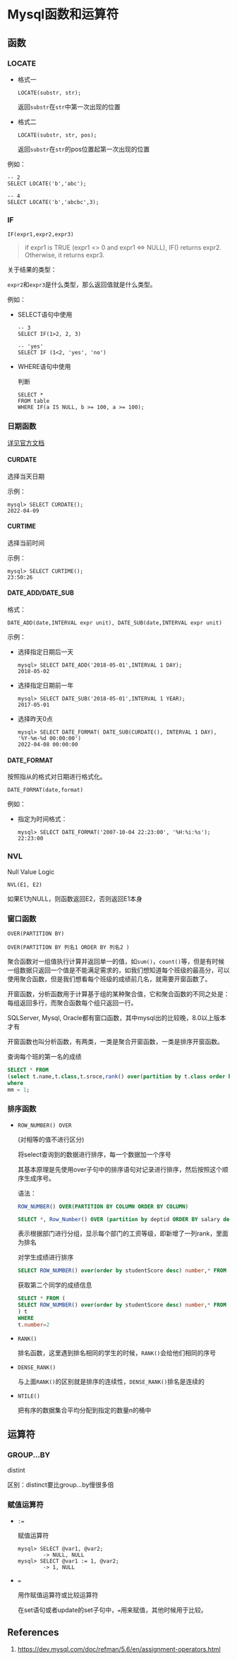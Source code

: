 # Mysql函数和运算符

## 函数

### LOCATE

- 格式一

  ```
  LOCATE(substr, str);
  ```

  返回`substr`在`str`中第一次出现的位置

- 格式二

  ```
  LOCATE(substr, str, pos);
  ```

  返回`substr`在`str`的pos位置起第一次出现的位置

例如：

```
-- 2
SELECT LOCATE('b','abc');

-- 4
SELECT LOCATE('b','abcbc',3);
```

### IF

`IF(expr1,expr2,expr3)`

> if expr1 is TRUE (expr1 <> 0 and expr1 <=> NULL), IF() returns expr2. Otherwise, it returns expr3.

关于结果的类型：

`expr2`和`expr3`是什么类型，那么返回值就是什么类型。

例如：

- SELECT语句中使用

  ```
  -- 3
  SELECT IF(1>2, 2, 3)
  
  -- 'yes'
  SELECT IF (1<2, 'yes', 'no')
  ```

- WHERE语句中使用

  判断

  ```
  SELECT *
  FROM table
  WHERE IF(a IS NULL, b >= 100, a >= 100);
  ```

  

### 日期函数

[详见官方文档](https://dev.mysql.com/doc/refman/5.7/en/date-and-time-functions.html#function_curtime)

#### CURDATE

选择当天日期

示例：

```
mysql> SELECT CURDATE();
2022-04-09
```

#### CURTIME

选择当前时间

示例：

```
mysql> SELECT CURTIME();
23:50:26
```

#### DATE_ADD/DATE_SUB

格式：

```
DATE_ADD(date,INTERVAL expr unit), DATE_SUB(date,INTERVAL expr unit)
```

示例：

- 选择指定日期后一天

  ```
  mysql> SELECT DATE_ADD('2018-05-01',INTERVAL 1 DAY);
  2018-05-02
  ```

- 选择指定日期前一年

  ```
  mysql> SELECT DATE_SUB('2018-05-01',INTERVAL 1 YEAR);
  2017-05-01
  ```

- 选择昨天0点

  ```
  mysql> SELECT DATE_FORMAT( DATE_SUB(CURDATE(), INTERVAL 1 DAY), '%Y-%m-%d 00:00:00')
  2022-04-08 00:00:00
  ```

#### DATE_FORMAT

按照指从的格式对日期进行格式化。

```
DATE_FORMAT(date,format)
```

例如：

- 指定为时间格式：

  ```
  mysql> SELECT DATE_FORMAT('2007-10-04 22:23:00', '%H:%i:%s');
  22:23:00
  ```

### NVL

Null Value Logic

`NVL(E1, E2)`

如果E1为NULL，则函数返回E2，否则返回E1本身

### 窗口函数

`OVER(PARTITION BY)`

`OVER(PARTITION BY 列名1 ORDER BY 列名2 )`

聚合函数对一组值执行计算并返回单一的值，如`sum()`，`count()`等，但是有时候一组数据只返回一个值是不能满足需求的，如我们想知道每个班级的最高分，可以使用聚合函数，但是我们想看每个班级的成绩前几名，就需要开窗函数了。

开窗函数，分析函数用于计算基于组的某种聚合值，它和聚合函数的不同之处是：每组返回多行，而聚合函数每个组只返回一行。

SQLServer, Mysql, Oracle都有窗口函数，其中mysql出的比较晚，8.0以上版本才有

开窗函数也叫分析函数，有两类，一类是聚合开窗函数，一类是排序开窗函数。

查询每个班的第一名的成绩

```sql
SELECT * FROM 
(select t.name,t.class,t.sroce,rank() over(partition by t.class order by t.sroce desc) mm from T2_TEMP t) 
where
mm = 1;
```

### 排序函数

- `ROW_NUMBER() OVER`

  (对相等的值不进行区分)

  将select查询到的数据进行排序，每一个数据加一个序号

  其基本原理是先使用over子句中的排序语句对记录进行排序，然后按照这个顺序生成序号。

  语法：

  ```sql
  ROW_NUMBER() OVER(PARTITION BY COLUMN ORDER BY COLUMN)
  ```

  ```sql
  SELECT *, Row_Number() OVER (partition by deptid ORDER BY salary desc) rank FROM employee
  ```

  表示根据部门进行分组，显示每个部门的工资等级，即新增了一列rank，里面为排名

  对学生成绩进行排序

  ```sql
  SELECT ROW_NUMBER() over(order by studentScore desc) number,* FROM studentScore
  ```

  获取第二个同学的成绩信息

  ```sql
  SELECT * FROM (
  SELECT ROW_NUMBER() over(order by studentScore desc) number,* FROM studentScore
  ) t
  WHERE
  t.number=2
  ```

- `RANK()`

  排名函数，这里遇到排名相同的学生的时候，`RANK()`会给他们相同的序号

- `DENSE_RANK()`

  与上面`RANK()`的区别就是排序的连续性，`DENSE_RANK()`排名是连续的

- `NTILE()`

  把有序的数据集合平均分配到指定的数量n的桶中

## 运算符

### GROUP...BY

distint

区别：distinct要比group...by慢很多倍

### 赋值运算符

- `:=`

  赋值运算符

  ```
  mysql> SELECT @var1, @var2;
          -> NULL, NULL
  mysql> SELECT @var1 := 1, @var2;
          -> 1, NULL
  ```

- `=`

  用作赋值运算符或比较运算符

  在set语句或者update的set子句中，`=`用来赋值，其他时候用于比较。

## References

1. https://dev.mysql.com/doc/refman/5.6/en/assignment-operators.html